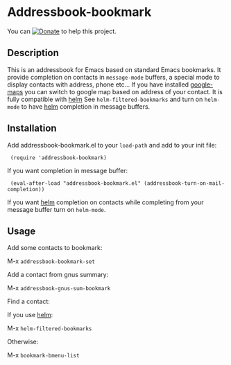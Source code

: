 Addressbook-bookmark
====================

You can [![Donate](https://www.paypalobjects.com/en_US/i/btn/btn_donate_LG.gif)](https://www.paypal.com/cgi-bin/webscr?cmd=_donations&business=thierry.volpiatto@gmail.com&lc=US&currency_code=EUR&bn=PP-DonationsBF:btn_donateCC_LG.gif:NonHosted) to help this project.

## Description

This is an addressbook for Emacs based on standard Emacs bookmarks.
It provide completion on contacts in `message-mode` buffers,
a special mode to display contacts with address, phone etc...
If you have installed [google-maps](http://julien.danjou.info/google-maps-el.html)
you can switch to google map based on address of your contact.
It is fully compatible with [helm](https://github.com/emacs-helm/helm)
See `helm-filtered-bookmarks` and turn on `helm-mode` to have [helm](https://github.com/emacs-helm/helm) completion in message buffers.

## Installation

Add addressbook-bookmark.el to your `load-path` and add to your init file:

     (require 'addressbook-bookmark)

If you want completion in message buffer:

     (eval-after-load "addressbook-bookmark.el" (addressbook-turn-on-mail-completion))

If you want [helm](https://github.com/emacs-helm/helm) completion on contacts while completing from your message buffer turn on `helm-mode`.

## Usage

Add some contacts to bookmark:

M-x `addressbook-bookmark-set`

Add a contact from gnus summary:

M-x `addressbook-gnus-sum-bookmark`

Find a contact:

If you use [helm](https://github.com/emacs-helm/helm):

M-x `helm-filtered-bookmarks`

Otherwise:

M-x `bookmark-bmenu-list`

